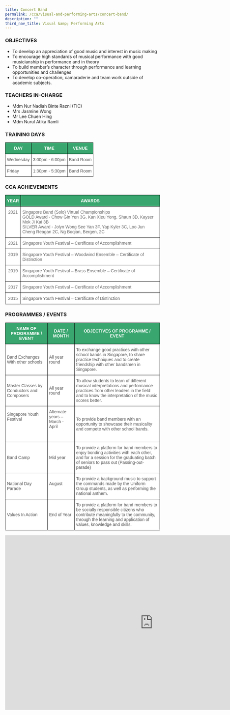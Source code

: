 ```yaml
---
title: Concert Band
permalink: /cca/visual-and-performing-arts/concert-band/
description: ""
third_nav_title: Visual &amp; Performing Arts
---
```

### OBJECTIVES

*   To develop an appreciation of good music and interest in music making
*   To encourage high standards of musical performance with good musicianship in performance and in theory
*   To build member’s character through performance and learning opportunities and challenges
*   To develop co-operation, camaraderie and team work outside of academic subjects.

### TEACHERS IN-CHARGE

*   Mdm Nur Nadiah Binte Razni&nbsp;(TIC)
*   Mrs Jasmine Wong  
*   Mr Lee Chuen Hing
*   Mdm Nurul Atika Ramli

### TRAINING DAYS

<style type="text/css">
.tg  {border-collapse:collapse;border-spacing:0;}
.tg td{border-color:black;border-style:solid;border-width:1px;font-family:Arial, sans-serif;font-size:14px;
  overflow:hidden;padding:10px 5px;word-break:normal;}
.tg th{border-color:black;border-style:solid;border-width:1px;font-family:Arial, sans-serif;font-size:14px;
  font-weight:normal;overflow:hidden;padding:10px 5px;word-break:normal;}
.tg .tg-k0s0{background-color:#3AA66F;color:#FFF;font-weight:bold;text-align:center;vertical-align:middle}
.tg .tg-mwz3{background-color:#FFF;color:#565656;text-align:left;vertical-align:middle}
</style>
<table class="tg">
<thead>
  <tr>
    <th class="tg-k0s0"><span style="color:#FFF;background-color:#3AA66F">DAY</span></th>
    <th class="tg-k0s0"><span style="color:#FFF;background-color:#3AA66F">TIME</span></th>
    <th class="tg-k0s0"><span style="color:#FFF;background-color:#3AA66F">VENUE</span></th>
  </tr>
</thead>
<tbody>
  <tr>
    <td class="tg-mwz3"><span style="color:#565656">Wednesday</span></td>
    <td class="tg-mwz3"><span style="color:#565656">3:00pm - 6:00pm</span></td>
    <td class="tg-mwz3"><span style="color:#565656">Band Room</span></td>
  </tr>
  <tr>
    <td class="tg-mwz3"><span style="color:#565656">Friday</span></td>
    <td class="tg-mwz3"><span style="color:#565656">1:30pm - 5:30pm</span></td>
    <td class="tg-mwz3"><span style="color:#565656">Band Room</span></td>
  </tr>
</tbody>
</table>

### CCA ACHIEVEMENTS

<style type="text/css">
.tg  {border-collapse:collapse;border-spacing:0;}
.tg td{border-color:black;border-style:solid;border-width:1px;font-family:Arial, sans-serif;font-size:14px;
  overflow:hidden;padding:10px 5px;word-break:normal;}
.tg th{border-color:black;border-style:solid;border-width:1px;font-family:Arial, sans-serif;font-size:14px;
  font-weight:normal;overflow:hidden;padding:10px 5px;word-break:normal;}
.tg .tg-k0s0{background-color:#3AA66F;color:#FFF;font-weight:bold;text-align:center;vertical-align:middle}
.tg .tg-zqva{background-color:#FFF;color:#666;text-align:center;vertical-align:top}
.tg .tg-cmm0{background-color:#FFF;color:#666;text-align:left;vertical-align:top}
</style>
<table class="tg">
<thead>
  <tr>
    <th class="tg-k0s0"><span style="color:#FFF;background-color:#3AA66F">YEAR</span></th>
    <th class="tg-k0s0"><span style="color:#FFF;background-color:#3AA66F">AWARDS</span></th>
  </tr>
</thead>
<tbody>
  <tr>
    <td class="tg-zqva"> 2021 </td>
    <td class="tg-cmm0">Singapore Band (Solo) Virtual Championships<br>GOLD Award - Chow Gin Yen 3G, Kan Xieu Yong, Shaun 3D, Kayser Mok Ji Kai 3B<br>SILVER Award - Jolyn Wong See Yan 3F, Yap Kyler 3C, Loo Jun Cheng Reagan 2C, Ng Boqian, Bergen, 2C<br></td>
  </tr>
  <tr>
    <td class="tg-zqva">2021</td>
    <td class="tg-cmm0">Singapore Youth Festival – Certificate of Accomplishment</td>
  </tr>
  <tr>
    <td class="tg-zqva">2019</td>
    <td class="tg-cmm0">Singapore Youth Festival – Woodwind Ensemble – Certificate of Distinction<br></td>
  </tr>
  <tr>
    <td class="tg-zqva">2019</td>
    <td class="tg-cmm0">Singapore Youth Festival – Brass Ensemble – Certificate of Accomplishment<br></td>
  </tr>
  <tr>
    <td class="tg-zqva">2017</td>
    <td class="tg-cmm0">Singapore Youth Festival – Certificate of Accomplishment<br></td>
  </tr>
  <tr>
    <td class="tg-zqva">2015</td>
    <td class="tg-cmm0">Singapore Youth Festival – Certificate of Distinction</td>
  </tr>
</tbody>
</table>

### PROGRAMMES / EVENTS

<style type="text/css">
.tg  {border-collapse:collapse;border-spacing:0;}
.tg td{border-color:black;border-style:solid;border-width:1px;font-family:Arial, sans-serif;font-size:14px;
  overflow:hidden;padding:10px 5px;word-break:normal;}
.tg th{border-color:black;border-style:solid;border-width:1px;font-family:Arial, sans-serif;font-size:14px;
  font-weight:normal;overflow:hidden;padding:10px 5px;word-break:normal;}
.tg .tg-61iw{background-color:#FFF;color:#F00;text-align:left;vertical-align:top}
.tg .tg-k0s0{background-color:#3AA66F;color:#FFF;font-weight:bold;text-align:center;vertical-align:middle}
.tg .tg-mwz3{background-color:#FFF;color:#565656;text-align:left;vertical-align:middle}
</style>
<table class="tg">
<thead>
  <tr>
    <th class="tg-k0s0"><span style="color:#FFF;background-color:#3AA66F">NAME OF PROGRAMME / EVENT</span></th>
    <th class="tg-k0s0"><span style="color:#FFF;background-color:#3AA66F">DATE / MONTH</span></th>
    <th class="tg-k0s0"><span style="color:#FFF;background-color:#3AA66F">OBJECTIVES OF PROGRAMME / EVENT</span></th>
  </tr>
</thead>
<tbody>
  <tr>
    <td class="tg-mwz3"><span style="color:#565656">Band Exchanges With other schools</span></td>
    <td class="tg-mwz3"><span style="color:#565656">All year round</span></td>
    <td class="tg-mwz3"><span style="color:#565656">To exchange good practices with other school bands in Singapore, to share practice techniques and to create friendship with other bandsmen in Singapore.</span></td>
  </tr>
  <tr>
    <td class="tg-mwz3"><span style="color:#565656">Master Classes by Conductors and Composers</span></td>
    <td class="tg-mwz3"><span style="color:#565656">All year round</span></td>
    <td class="tg-mwz3"><span style="color:#565656">To allow students to learn of different musical interpretations and performance practices from other leaders in the field and to know the interpretation of the music scores better.</span></td>
  </tr>
  <tr>
    <td class="tg-mwz3"><span style="color:#565656">Singapore Youth Festival  </span><br><br><br><br></td>
    <td class="tg-mwz3"><span style="color:#565656">Alternate years – March - April</span><br><br><br></td>
    <td class="tg-mwz3"><span style="color:#565656">To provide band members with an opportunity to showcase their musicality and compete with other school bands.</span></td>
  </tr>
  <tr>
    <td class="tg-mwz3"><span style="color:#565656">Band Camp</span></td>
    <td class="tg-mwz3"><span style="color:#565656">Mid year</span><br></td>
    <td class="tg-mwz3"><span style="color:#565656">To provide a platform for band members to enjoy bonding activities with each other, and for a session for the graduating batch of seniors to pass out (Passing-out-parade)</span></td>
  </tr>
	<tr>
    <td class="tg-mwz3"><span style="color:#565656">National Day Parade</span></td>
    <td class="tg-61iw"><span style="color:#565656"><br>August</span></td>
    <td class="tg-mwz3"><span style="color:#565656">To provide a background music to support the commands made by the Uniform Group students, as well as performing the national anthem.</span><br></td>
  </tr>
  <tr>
    <td class="tg-mwz3"><span style="color:#565656">Values In Action</span></td>
    <td class="tg-61iw"><span style="color:#565656"><br><br>End of Year</span></td>
    <td class="tg-mwz3"><span style="color:#565656">To provide a platform for band members to be socially responsible citizens who contribute meaningfully to the community, through the learning and application of values, knowledge and skills.</span><br></td>
  </tr>
</tbody>
</table>


<iframe src="https://docs.google.com/presentation/d/e/2PACX-1vS3T_nz-hTJ26LBrtmZZIKzj2gZAFk5izUH-RrdzM2z1-hb5VU2bDuEQu4Xp7JkP8DkjKN2BlwxHX0g/embed?start=false&amp;loop=false&amp;delayms=3000" frameborder="0" width="960" height="569" allowfullscreen="true"></iframe>